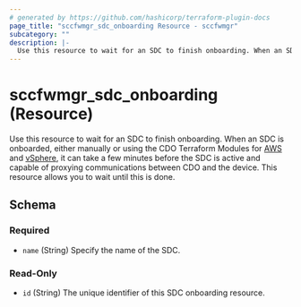 ```yaml
---
# generated by https://github.com/hashicorp/terraform-plugin-docs
page_title: "sccfwmgr_sdc_onboarding Resource - sccfwmgr"
subcategory: ""
description: |-
  Use this resource to wait for an SDC to finish onboarding. When an SDC is onboarded, either manually or using the CDO Terraform Modules for AWS https://github.com/CiscoDevNet/terraform-aws-cdo-sdc and vSphere https://github.com/CiscoDevNet/terraform-vsphere-cdo-sdc, it can take a few minutes before the SDC is active and capable of proxying communications between CDO and the device. This resource allows you to wait until this is done.
---
```


# sccfwmgr_sdc_onboarding (Resource)

Use this resource to wait for an SDC to finish onboarding. When an SDC is onboarded, either manually or using the CDO Terraform Modules for [AWS](https://github.com/CiscoDevNet/terraform-aws-cdo-sdc) and [vSphere](https://github.com/CiscoDevNet/terraform-vsphere-cdo-sdc), it can take a few minutes before the SDC is active and capable of proxying communications between CDO and the device. This resource allows you to wait until this is done.



<!-- schema generated by tfplugindocs -->
## Schema

### Required

- `name` (String) Specify the name of the SDC.

### Read-Only

- `id` (String) The unique identifier of this SDC onboarding resource.
